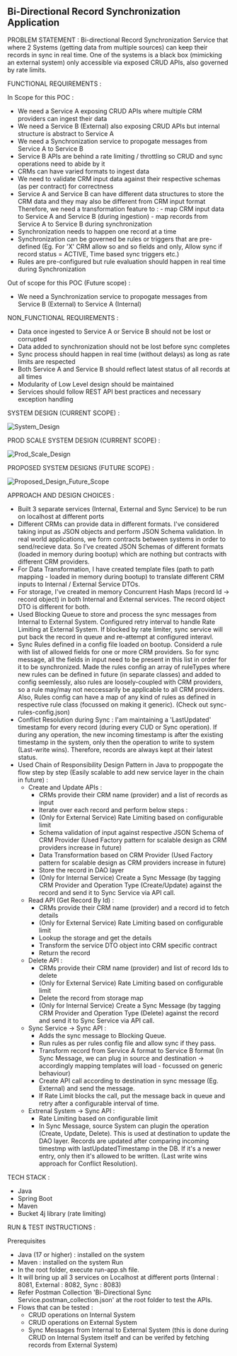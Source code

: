 Bi-Directional Record Synchronization Application
-------------------------------------------------

PROBLEM STATEMENT : 
Bi-directional Record Synchronization Service that where 2 Systems (getting data from multiple sources) can keep their records in sync in real time.
One of the systems is a black box (mimicking an external system) only accessible via exposed CRUD APIs, also governed by rate limits.

FUNCTIONAL REQUIREMENTS :

In Scope for this POC :
- We need a Service A exposing CRUD APIs where multiple CRM providers can ingest their data
- We need a Service B (External) also exposing CRUD APIs but internal structure is abstract to Service A
- We need a Synchronization service to propogate messages from Service A to Service B
- Service B APIs are behind a rate limiting / throttling so CRUD and sync operations need to abide by it
- CRMs can have varied formats to ingest data
- We need to validate CRM input data against their respective schemas (as per contract) for correctness
- Service A and Service B can have different data structures to store the CRM data and they may also be different from CRM input format
  Therefore, we need a transformation feature to : 
      - map CRM input data to Service A and Service B (during ingestion)
      - map records from Service A to Service B during synchronization
- Synchronization needs to happen one record at a time
- Synchronization can be governed be rules or triggers that are pre-defined
  (Eg. For 'X' CRM allow so and so fields and only, Allow sync if record status = ACTIVE, Time based sync triggers etc.)
- Rules are pre-configured but rule evaluation should happen in real time during Synchronization

Out of scope for this POC (Future scope) :
- We need a Synchronization service to propogate messages from Service B (External) to Service A (Internal)


NON_FUNCTIONAL REQUIREMENTS :
- Data once ingested to Service A or Service B should not be lost or corrupted
- Data added to synchronization should not be lost before sync completes
- Sync process should happen in real time (without delays) as long as rate limits are respected
- Both Service A and Service B should reflect latest status of all records at all times
- Modularity of Low Level design should be maintained
- Services should follow REST API best practices and necessary exception handling

SYSTEM DESIGN (CURRENT SCOPE) :

![System_Design](./design/System_Design.png)


PROD SCALE SYSTEM DESIGN (CURRENT SCOPE) : 

![Prod_Scale_Design](./design/Prod_Scale_Design.png)


PROPOSED SYSTEM DESIGNS (FUTURE SCOPE) :

![Proposed_Design_Future_Scope](./design/Proposed_Design_Future_Scope.png)


APPROACH AND DESIGN CHOICES :
- Built 3 separate services (Internal, External and Sync Service) to be run on localhost at different ports
- Different CRMs can provide data in different formats. I've considered taking input as JSON objects and perform JSON Schema validation.
  In real world applications, we form contracts between systems in order to send/recieve data.
  So I've created JSON Schemas of different formats (loaded in memory during bootup) which are nothing but contracts with different CRM providers.
- For Data Transformation, I have created template files (path to path mapping - loaded in memory during bootup) to translate different CRM inputs to
  Internal / External Service DTOs.
- For storage, I've created in memory Concurrent Hash Maps (record Id -> record object) in both Internal and External services. The record object DTO is different for both.
- Used Blocking Queue to store and process the sync messages from Internal to External System. Configured retry interval to handle Rate Limiting at External System.
  If blocked by rate limiter, sync service will put back the record in queue and re-attempt at configured interavl.
- Sync Rules defined in a config file loaded on bootup. Considerd a rule with list of allowed fields for one or more CRM providers. So for sync message, all the fields
  in input need to be present in this list in order for it to be synchronized.
  Made the rules config an array of ruleTypes where new rules can be defined in future (in separate classes)  and added to config seemlessly, also rules are loosely-coupled
  with CRM providers, so a rule may/may not neccessarily be applicable to all CRM providers. Also, Rules config can have a map of any kind of rules as defined in respective
  rule class (focussed on making it generic). (Check out sync-rules-config.json)
- Conflict Resolution during Sync : I'am maintaining a 'LastUpdated' timestamp for every record (during every CUD or Sync operation). If during any operation, the new incoming timestamp is after the existing timestamp in the system, only then the operation to write to system (Last-write wins). Therefore, records are always kept at their latest status.
- Used Chain of Responsibility Design Pattern in Java to proppogate the flow step by step (Easily scalable to add new service layer in the chain in future) :
    - Create and Update APIs :
      - CRMs provide their CRM name (provider) and a list of records as input
      - Iterate over each record and perform below steps :
      - (Only for External Service) Rate Limiting based on configurable limit
      - Schema validation of input against respective JSON Schema of CRM Provider (Used Factory pattern for scalable design as CRM providers increase in future)
      - Data Transformation based on CRM Provider (Used Factory pattern for scalable design as CRM providers increase in future)
      - Store the record in DAO layer
      - (Only for Internal Service) Create a Sync Message (by tagging CRM Provider and Operation Type (Create/Update) against the record and send it to Sync Service via API call.
    - Read API (Get Record By Id) :
      - CRMs provide their CRM name (provider) and a record id to fetch details
      - (Only for External Service) Rate Limiting based on configurable limit
      - Lookup the storage and get the details
      - Transform the service DTO object into CRM specific contract
      - Return the record
    - Delete API :
      - CRMs provide their CRM name (provider) and list of record Ids to delete
      - (Only for External Service) Rate Limiting based on configurable limit
      - Delete the record from storage map
      - (Only for Internal Service) Create a Sync Message (by tagging CRM Provider and Operation Type (Delete) against the record and send it to Sync Service via API call.
    - Sync Service -> Sync API :
      - Adds the sync message to Blocking Queue.
      - Run rules as per rules config file and allow sync if they pass.
      - Transform record from Service A format to Service B format (In Sync Message, we can plug in source and destination -> accordingly mapping templates will load - focussed on generic behaviour)
      - Create API call according to destination in sync message (Eg. External) and send the message.
      - If Rate Limit blocks the call, put the message back in queue and retry after a configurable interval of time.
    - Extrenal System -> Sync API :
      - Rate Limiting based on configurable limit
      - In Sync Message, source System can plugin the operation (Create, Update, Delete). This is used at destination to update the DAO layer. Records are updated after comparing incoming timestmp with
        lastUpdatedTimestamp in the DB. If it's a newer entry, only then it's allowed to be written. (Last write wins approach for Conflict Resolution). 

TECH STACK :
- Java
- Spring Boot
- Maven
- Bucket 4j library (rate limiting)

RUN & TEST INSTRUCTIONS :
 
Prerequisites
  - Java (17 or higher) : installed on the system
  - Maven : installed on the system
Run 
  - In the root folder, execute run-app.sh file.
  - It will bring up all 3 services on Localhost at different ports (Internal : 8081, External : 8082, Sync : 8083)
  - Refer Postman Collection 'Bi-Directional Sync Service.postman_collection.json' at the root folder to test the APIs.
  - Flows that can be tested : 
    - CRUD operations on Internal System
    - CRUD operations on External System
    - Sync Messages from Internal to External System (this is done during CRUD on Internal System itself and can be verifed by fetching records from External System)

